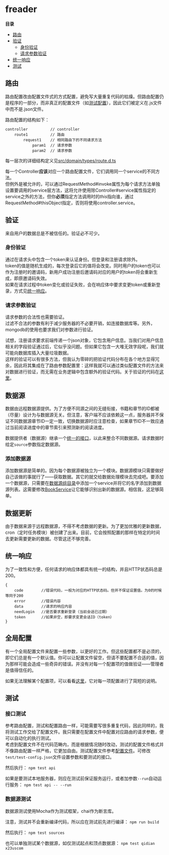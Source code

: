 # freader

**目录**

- [路由](#%E8%B7%AF%E7%94%B1)
- [验证](#%E9%AA%8C%E8%AF%81)
  - [身份验证](#%E8%BA%AB%E4%BB%BD%E9%AA%8C%E8%AF%81)
  - [请求参数验证](#%E8%AF%B7%E6%B1%82%E5%8F%82%E6%95%B0%E9%AA%8C%E8%AF%81)
- [统一响应](#%E7%BB%9F%E4%B8%80%E5%93%8D%E5%BA%94)
- [测试](#%E6%B5%8B%E8%AF%95)


## 路由
<a id="route"></a>
路由配置改由配置文件式的方式配置，避免写大量重复代码的枯燥。但路由配置仍是程序的一部分，而非真正的配置文件（如[测试配置](#test)），因此它们被定义在.js文件中而不是.json文件。

路由配置的结构如下：
```
controller          // controller
    route1          // 路由
        request1    // 相同路由下的不同请求方法
            param1  // 请求参数
            param2  // 请求参数
```
每一层次的详细结构定义见[src/domain/types/route.d.ts](./src/domain/types/route.d.ts)

每一个Controller**应该**对应一个路由配置文件，它们调用同一个service的不同方法。  
但例外是被允许的，可以通过RequestMethod#invoke属性为每个请求方法单独设置要调用的service层方法，这将允许使用除Controller#service属性指定的service之外的方法，但你**必须**指定方法调用时的*this*指向谁，通过RequestMethod#thisObject指定，否则将使用controller.service。


## 验证
来自用户的数据总是不被信任的。验证必不可少。

### 身份验证
通过在请求头中包含一个token来认证身份。但登录和注册请求除外。  
token的值是随机生成的，每次登录后它的值将会改变。同时用户的token也可以作为注册时的邀请码，新用户成功注册后邀请码对应的用户的token将会重新生成，即原邀请码失效。  
如果在请求过程中token变化或验证失败，会在响应体中要求变更token或重新登录，方式见[统一响应](#u-response)。

### 请求参数验证
请求参数的合法性也需要验证。  
过滤不合法的参数有利于减少服务器的不必要开销，如连接数据库等。另外，mongodb的使用也要求我们对参数进行验证。

试想，注册请求要求前端传递一个json对象，它包含用户信息。当我们对用户信息相关的字段验证通过后，它似乎没问题。但如果它包含一大堆无效字段呢，我们就可能向数据库插入大量垃圾数据。  
这样的验证可以有很多方法，但我认为零碎的把验证代码分布在各个地方显得冗余，因此将其集成在了路由参数配置里：这样我就可以通过类似配置文件的方法来对数据进行验证，而无需在业务逻辑中包含额外的验证代码。关于验证的代码在[这里](./src/util/validator.ts)。


## 数据源
数据由远程数据源提供。为了方便不同源之间的无缝衔接，书籍和章节的ID都被（尽量）设计为与数据源无关。但注意，客户端不应该依赖这一点，服务器并不保证不同数据源章节ID一定一致，切换数据源时应注意检查，如果章节ID不一致应通过当前阅读进度中的章节索引来预测新的阅读进度。

数据提供者（数据源）继承一个[统一的接口](./src/domain/types/crawling.d.ts)，以此来整合不同数据源。请求数据时给定`source`参数指定数据源。

### 添加数据源
添加数据源是简单的。因为每个数据源被独立为一个模块。数据源模块只需要做好自己该做的事就行了——获取数据。其它的就交给数据处理模块去完成吧。要添加一个数据源，只需要在[数据源组目录](./src/service/crawling/)中添加一个service并将它的名字添加到数据源列表。这需要修改[BookService](./src/service/book.ts)让它能够识别出新的数据源。相信我，这足够简单。

## 数据更新
由于数据来源于远程数据源，不得不考虑数据的更新。为了更加优雅的更新数据，cron（定时任务模块）被创建了出来。目前，它会按照配置的那样在特定的时间去更新需要更新的数据。尽管这还不够完善。


## 统一响应
<a id="u-response"></a>
为了一致性和方便，任何请求的响应体都具有统一的结构，并且HTTP状态码总是200。
```
{
    code        //错误代码，一般为对应的HTTP状态码。但并不保证设置值。为0的时候等同于200
    error       //错误内容
    data        //请求的响应内容
    needLogin   //是否要求重新登录（当前会话已过期）
    token       //如果非空，即要求变更会话ID（token）
}
```


## 全局配置
有一个全局配置文件来配置一些参数，以更好的工作。但这些配置都不是必须的，即它们总是有一个默认值。你可以让配置文件留空，但请不要配置不合适的值，因为那样可能会造成一些奇异的错误。并没有对每一个配置项的值做验证——管理者是值得信任的。

如果无法理解某个配置项，可以看看[这里](./src/util/global-config.js)，它对每一项配置进行了简短的说明。


## 测试
<a id="test"></a>

### 接口测试
参考路由配置，测试和配置路由一样，可能需要写很多重复代码，因此同样的，我将测试工作交给了配置文件。我只需要在配置文件中配置对应路由的请求参数，便可以自动化的执行测试。  
考虑到配置文件不在代码范畴内，而是根据情况随时改动，测试的配置文件格式并不像路由配置一样严格，它更加自由。测试配置文件参考[配置文件](./test/test-config-sample.json)。可修改`test/test-config.json`文件设置参数和要测试的接口。

然后执行：
`npm test api`

如果是要测试本地服务器，则应在测试前保证服务运行，或者加参数`--run`自动运行服务：
`npm test api -- --run`

### 数据源测试
数据源测试使用Mocha作为测试框架，chai作为断言库。

注意，测试并不会重新编译代码，所以应在测试前先进行编译：
`npm run build`

然后执行：
`npm test sources`

也可以单独测试某个数据源，如仅测试起点和顶点数据源：
`npm test qidian x23uscom`
